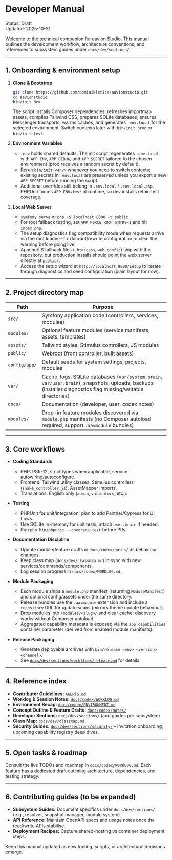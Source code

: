 # Developer Manual

Status: Draft  
Updated: 2025-10-31

Welcome to the technical companion for aavion Studio. This manual outlines the development workflow, architecture conventions, and references to subsystem guides under `docs/dev/sections/`.

---

## 1. Onboarding & environment setup

1. **Clone & Bootstrap**
   ```bash
   git clone https://github.com/dominikletica/aavionstudio.git
   cd aavionstudio
   bin/init dev
   ```
   The script installs Composer dependencies, refreshes importmap assets, compiles Tailwind CSS, prepares SQLite databases, ensures Messenger transports, warms caches, and generates `.env.local` for the selected environment. Switch contexts later with `bin/init prod` or `bin/init test`.

2. **Environment Variables**
   - `.env` holds shared defaults. The init script regenerates `.env.local` with `APP_ENV`, `APP_DEBUG`, and `APP_SECRET` tailored to the chosen environment (prod receives a random secret by default).
   - Rerun `bin/init <env>` whenever you need to switch contexts; existing secrets in `.env.local` are preserved unless you export a new `APP_SECRET` before running the script.
   - Additional overrides still belong in `.env.local` / `.env.local.php`. PHPUnit forces `APP_ENV=test` at runtime, so dev installs retain test coverage.

3. **Local Web Server**
   - `symfony serve` or `php -S localhost:8000 -t public`
   - For root fallback testing, set `APP_FORCE_ROOT_ENTRY=1` and hit `index.php`.
   - The setup diagnostics flag compatibility mode when requests arrive via the root loader—fix docroot/rewrite configuration to clear the warning before going live.
   - Apache/IIS fallback files (`.htaccess`, `web.config`) ship with the repository, but production installs should point the web server directly at `public/`.
   - Access the setup wizard at `http://localhost:8000/setup` to iterate through diagnostics and seed configuration (plain layout for now).

---

## 2. Project directory map

| Path | Purpose |
|------|---------|
| `src/` | Symfony application code (controllers, services, modules) |
| `modules/` | Optional feature modules (service manifests, assets, templates) |
| `assets/` | Tailwind styles, Stimulus controllers, JS modules |
| `public/` | Webroot (front controller, built assets) |
| `config/app/` | Default seeds for system settings, projects, modules |
| `var/` | Cache, logs, SQLite databases (`var/system.brain`, `var/user.brain`), snapshots, uploads, backups (installer diagnostics flag missing/writable directories) |
| `docs/` | Documentation (developer, user, codex notes) |
| `modules/` | Drop-in feature modules discovered via `module.php` manifests (no Composer autoload required, support `.aavmodule` bundles) |

---

## 3. Core workflows

- **Coding Standards**
  - PHP: PSR-12, strict types when applicable, service autowiring/autoconfigure.
  - Frontend: Tailwind utility classes, Stimulus controllers (`snake_controller.js`), AssetMapper imports.
  - Translations: English only (`admin`, `validators`, etc.).

- **Testing**
  - PHPUnit for unit/integration; plan to add Panther/Cypress for UI flows.
  - Use SQLite in-memory for unit tests; attach `user.brain` if needed.
  - Run `php bin/phpunit --coverage-text` before PRs.

- **Documentation Discipline**
  - Update module/feature drafts in `docs/codex/notes/` as behaviour changes.
  - Keep class map (`docs/dev/classmap.md`) in sync with new services/commands/components.
  - Log session progress in `docs/codex/WORKLOG.md`.
- **Module Packaging**
  - Each module ships a `module.php` manifest (returning `ModuleManifest`) and optional config/assets under the same directory.
  - Release bundles use the `.aavmodule` extension and include a `repository` URL for update scans (mirrors theme update behaviour).
  - Drop modules into `/modules/<slug>/` and clear cache; discovery works without Composer autoload.
  - Aggregated capability metadata is exposed via the `app.capabilities` container parameter (derived from enabled module manifests).
- **Release Packaging**
  - Generate deployable archives with `bin/release <env> <version> <channel>`.
  - See [`docs/dev/sections/workflows/release.md`](sections/workflows/release.md) for details.

---

## 4. Reference index

- **Contributor Guidelines:** [`AGENTS.md`](../../AGENTS.md)
- **Worklog & Session Notes:** [`docs/codex/WORKLOG.md`](../codex/WORKLOG.md)
- **Environment Recap:** [`docs/codex/ENVIRONMENT.md`](../codex/ENVIRONMENT.md)
- **Concept Outline & Feature Drafts:** [`docs/codex/notes/`](../codex/notes/)
- **Developer Sections:** `docs/dev/sections/` (add guides per subsystem)
- **Class Map:** [`docs/dev/classmap.md`](classmap.md)
- **Security Guides:** [`docs/dev/sections/security/`](sections/security/) – invitation onboarding, upcoming capability registry deep dives.

---

## 5. Open tasks & roadmap

Consult the live TODOs and roadmap in `docs/codex/WORKLOG.md`. Each feature has a dedicated draft outlining architecture, dependencies, and testing strategy.

---

## 6. Contributing guides (to be expanded)

- **Subsystem Guides:** Document specifics under `docs/dev/sections/` (e.g., resolver, snapshot manager, module system).
- **API Reference:** Maintain OpenAPI specs and usage notes once the read/write APIs stabilise.
- **Deployment Recipes:** Capture shared-hosting vs container deployment steps.

Keep this manual updated as new tooling, scripts, or architectural decisions emerge.
